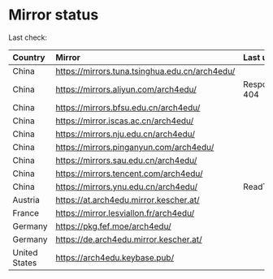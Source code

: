 <script src="./time.js"></script>
# Mirror status
Last check: <script type="text/javascript">localize(1666646802.0873935);</script>

|Country|Mirror|Last update|
|:------|:-----|:----------|
|China|https://mirrors.tuna.tsinghua.edu.cn/arch4edu/|<script type="text/javascript">localize(1666507923);</script>|
|China|https://mirrors.aliyun.com/arch4edu/|Response 404|
|China|https://mirrors.bfsu.edu.cn/arch4edu/|<script type="text/javascript">localize(1666507923);</script>|
|China|https://mirror.iscas.ac.cn/arch4edu/|<script type="text/javascript">localize(1666507923);</script>|
|China|https://mirrors.nju.edu.cn/arch4edu/|<script type="text/javascript">localize(1666507923);</script>|
|China|https://mirrors.pinganyun.com/arch4edu/|<script type="text/javascript">localize(1666507923);</script>|
|China|https://mirrors.sau.edu.cn/arch4edu/|<script type="text/javascript">localize(1650446957);</script>|
|China|https://mirrors.tencent.com/arch4edu/|<script type="text/javascript">localize(1666507923);</script>|
|China|https://mirrors.ynu.edu.cn/arch4edu/|ReadTimeout|
|Austria|https://at.arch4edu.mirror.kescher.at/|<script type="text/javascript">localize(1666507923);</script>|
|France|https://mirror.lesviallon.fr/arch4edu/|<script type="text/javascript">localize(1666507923);</script>|
|Germany|https://pkg.fef.moe/arch4edu/|<script type="text/javascript">localize(1666507923);</script>|
|Germany|https://de.arch4edu.mirror.kescher.at/|<script type="text/javascript">localize(1666507923);</script>|
|United States|https://arch4edu.keybase.pub/|<script type="text/javascript">localize(1666507923);</script>|

<script src="./tablefilter/tablefilter.js"></script>
<script src="./table.js"></script>